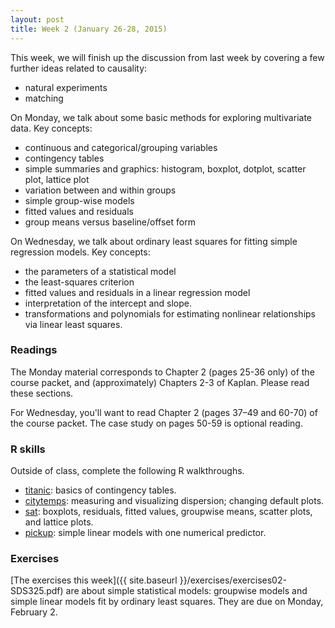 ```yaml
---
layout: post
title: Week 2 (January 26-28, 2015)
---
```


This week, we will finish up the discussion from last week by covering a few further ideas related to causality:  
* natural experiments  
* matching

On Monday, we talk about some basic methods for exploring multivariate data. Key concepts:  
* continuous and categorical/grouping variables  
* contingency tables  
* simple summaries and graphics: histogram, boxplot, dotplot, scatter plot, lattice plot  
* variation between and within groups  
* simple group-wise models  
* fitted values and residuals  
* group means versus baseline/offset form  


On Wednesday, we talk about ordinary least squares for fitting simple regression models. Key concepts:    
* the parameters of a statistical model  
* the least-squares criterion  
* fitted values and residuals in a linear regression model  
* interpretation of the intercept and slope.  
* transformations and polynomials for estimating nonlinear relationships via linear least squares.


### Readings

The Monday material corresponds to Chapter 2 (pages 25-36 only) of the course packet, and (approximately) Chapters 2-3 of Kaplan.  Please read these sections.

For Wednesday, you'll want to read Chapter 2 (pages 37–49 and 60-70) of the course packet.  The case study on pages 50-59 is optional reading.


### R skills

Outside of class, complete the following R walkthroughs.  
* [titanic](r/titanic/titanic.html): basics of contingency tables.  
* [citytemps](r/citytemps/citytemps.html): measuring and visualizing dispersion; changing default plots.  
* [sat](r/sat/sat.html): boxplots, residuals, fitted values, groupwise means, scatter plots, and lattice plots.  
* [pickup](r/pickup/pickup.html): simple linear models with one numerical predictor.


### Exercises  
[The exercises this week]({{ site.baseurl }}/exercises/exercises02-SDS325.pdf) are about simple statistical models: groupwise models and simple linear models fit by ordinary least squares.  They are due on Monday, February 2.


